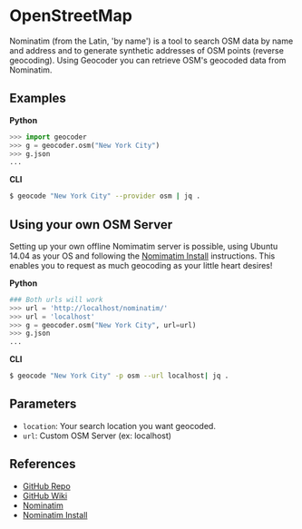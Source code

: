 # OpenStreetMap

Nominatim (from the Latin, 'by name') is a tool to search OSM data by name
and address and to generate synthetic addresses of OSM points (reverse geocoding).
Using Geocoder you can retrieve OSM's geocoded data from Nominatim.

## Examples

**Python**

```python
>>> import geocoder
>>> g = geocoder.osm("New York City")
>>> g.json
...
```

**CLI**

```bash
$ geocode "New York City" --provider osm | jq .
```

## Using your own OSM Server

Setting up your own offline Nomimatim server is possible, using Ubuntu 14.04 as your OS and following the [Nomimatim Install](http://wiki.openstreetmap.org/wiki/Nominatim/Installation) instructions. This enables you to request as much geocoding as your little heart desires!

**Python**

```python
### Both urls will work
>>> url = 'http://localhost/nominatim/'
>>> url = 'localhost'
>>> g = geocoder.osm("New York City", url=url)
>>> g.json
...
```

**CLI**

```bash
$ geocode "New York City" -p osm --url localhost| jq .
```

## Parameters

* `location`: Your search location you want geocoded.
* `url`: Custom OSM Server (ex: localhost)

## References

* [GitHub Repo](https://github.com/DenisCarriere/geocoder)
* [GitHub Wiki](https://github.com/DenisCarriere/geocoder/wiki)
* [Nominatim](http://wiki.openstreetmap.org/wiki/Nominatim)
* [Nominatim Install](http://wiki.openstreetmap.org/wiki/Nominatim/Installation)